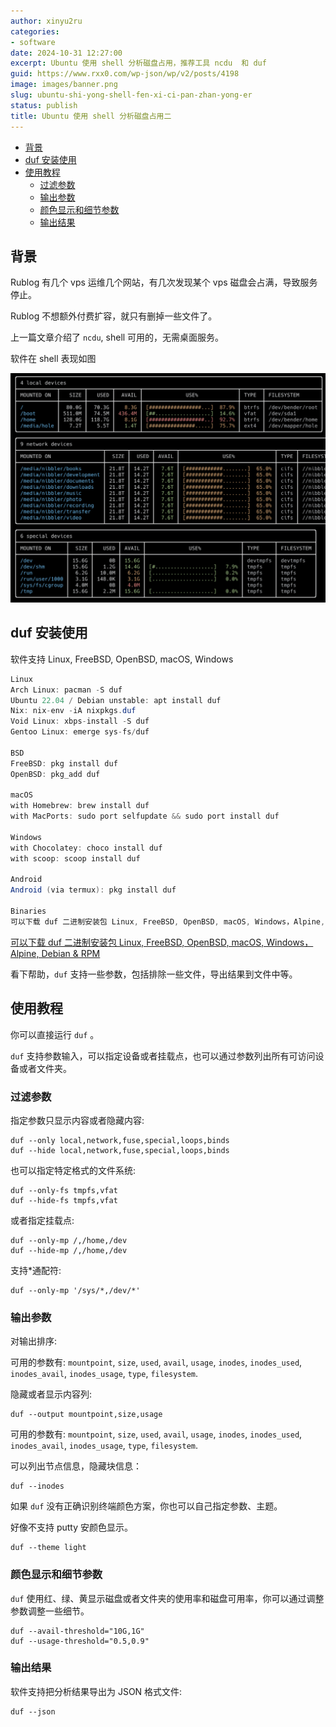```yaml
---
author: xinyu2ru
categories:
- software
date: 2024-10-31 12:27:00
excerpt: Ubuntu 使用 shell 分析磁盘占用，推荐工具 ncdu  和 duf
guid: https://www.rxx0.com/wp-json/wp/v2/posts/4198
image: images/banner.png
slug: ubuntu-shi-yong-shell-fen-xi-ci-pan-zhan-yong-er
status: publish
title: Ubuntu 使用 shell 分析磁盘占用二
---
```


- [背景](#背景)
- [duf 安装使用](#duf-安装使用)
- [使用教程](#使用教程)
  - [过滤参数](#过滤参数)
  - [输出参数](#输出参数)
  - [颜色显示和细节参数](#颜色显示和细节参数)
  - [输出结果](#输出结果)
  
## 背景

Rublog 有几个 vps 运维几个网站，有几次发现某个 vps 磁盘会占满，导致服务停止。

Rublog 不想额外付费扩容，就只有删掉一些文件了。

上一篇文章介绍了 `ncdu`, shell 可用的，无需桌面服务。

软件在 shell 表现如图

![duf 在 shell 的界面](images/shell-ncdu-analysis2.png)

## duf 安装使用

软件支持 Linux, FreeBSD, OpenBSD, macOS, Windows

```csharp
Linux
Arch Linux: pacman -S duf
Ubuntu 22.04 / Debian unstable: apt install duf
Nix: nix-env -iA nixpkgs.duf
Void Linux: xbps-install -S duf
Gentoo Linux: emerge sys-fs/duf

BSD
FreeBSD: pkg install duf
OpenBSD: pkg_add duf

macOS
with Homebrew: brew install duf
with MacPorts: sudo port selfupdate && sudo port install duf

Windows
with Chocolatey: choco install duf
with scoop: scoop install duf

Android
Android (via termux): pkg install duf

Binaries
可以下载 duf 二进制安装包 Linux, FreeBSD, OpenBSD, macOS, Windows，Alpine, Debian & RPM
```

[可以下载 duf 二进制安装包 Linux, FreeBSD, OpenBSD, macOS, Windows，Alpine, Debian & RPM](https://github.com/muesli/duf/releases)

看下帮助，`duf` 支持一些参数，包括排除一些文件，导出结果到文件中等。

## 使用教程

你可以直接运行 `duf` 。

`duf` 支持参数输入，可以指定设备或者挂载点，也可以通过参数列出所有可访问设备或者文件夹。

### 过滤参数

指定参数只显示内容或者隐藏内容:

```hide
duf --only local,network,fuse,special,loops,binds
duf --hide local,network,fuse,special,loops,binds
```

也可以指定特定格式的文件系统:

```hide-type
duf --only-fs tmpfs,vfat
duf --hide-fs tmpfs,vfat
```

或者指定挂载点:

```mounted
duf --only-mp /,/home,/dev
duf --hide-mp /,/home,/dev
```

支持*通配符:

```Wildcards
duf --only-mp '/sys/*,/dev/*'
```

### 输出参数

对输出排序:

可用的参数有: `mountpoint`, `size`, `used`, `avail`, `usage`, `inodes`, `inodes_used`, `inodes_avail`, `inodes_usage`, `type`, `filesystem`.

隐藏或者显示内容列:

```culumns
duf --output mountpoint,size,usage
```

可用的参数有: `mountpoint`, `size`, `used`, `avail`, `usage`, `inodes`, `inodes_used`, `inodes_avail`, `inodes_usage`, `type`, `filesystem`.

可以列出节点信息，隐藏块信息：

```列出inodes
duf --inodes
```

如果 `duf` 没有正确识别终端颜色方案，你也可以自己指定参数、主题。

好像不支持 putty 安颜色显示。

```指定主题
duf --theme light
```

### 颜色显示和细节参数

`duf` 使用红、绿、黄显示磁盘或者文件夹的使用率和磁盘可用率，你可以通过调整参数调整一些细节。

```比例调整
duf --avail-threshold="10G,1G"
duf --usage-threshold="0.5,0.9"
```

### 输出结果

软件支持把分析结果导出为 JSON 格式文件:

```导出json
duf --json
```
